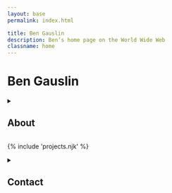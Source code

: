 ```yaml
---
layout: base
permalink: index.html

title: Ben Gauslin
description: Ben’s home page on the World Wide Web
classname: home
---
```

# Ben Gauslin

<details-plus accordion>
  <details id="about">
    <summary>
      <h2>About</h2>
    </summary>

    Hello, I’m a classically trained percussionist with a [degree in Architecture][vt-arch] who began teaching myself code during the [dot-com bubble][bubble].

    I’ve worked in small and medium-sized Chicago architecture studios, was a Senior UXE at Google for five years, and currently live in New Orleans.

    When I’m not renovating my 140-year old house in the [Vieux Carré][vieux-carre], I spend quality time with friends, family, and a StingRay bass.

    <img src="img/selfie.jpg" alt="" class="avatar">

  </details>

  {% include 'projects.njk' %}

  <details id="contact">
    <summary>
      <h2>Contact</h2>
    </summary>

    You can reach me via email, text, or voicemail.

    {% include 'contact.njk' %}

  </details>
</details-plus>

[bubble]: https://en.wikipedia.org/wiki/Dot-com_bubble "Wikipedia article about the dot-com boom and bust of the late 90s"
[vieux-carre]: https://en.wikipedia.org/wiki/French_Quarter "Wikipedia article about the New Orleans French Quarter"
[vt-arch]: https://arch.vt.edu/ "College of Architecture at Virginia Tech"
